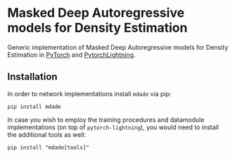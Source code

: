 # Masked Deep Autoregressive models for Density Estimation
Generic implementation of Masked Deep Autoregressive models for Density Estimation in [PyTorch](https://pytorch.org/) and [PytorchLightning](https://www.pytorchlightning.ai/). 

## Installation
In order to network implementations install `mdade` via pip:
```shell
pip install mdade
```
In case you wish to employ the training procedures and datamodule implementations (on top of `pytorch-lightning`), you would need to install the additional tools as well:

```shell
pip install "mdade[tools]"
```
